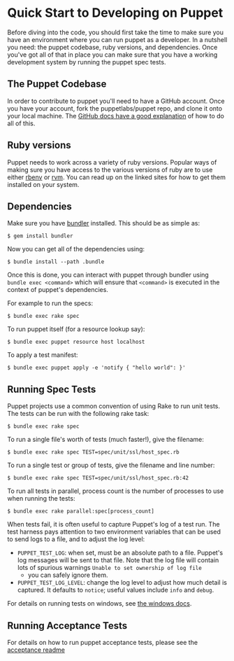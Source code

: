 # Quick Start to Developing on Puppet

Before diving into the code, you should first take the time to make sure you
have an environment where you can run puppet as a developer. In a nutshell you
need: the puppet codebase, ruby versions, and dependencies. Once you've got all
of that in place you can make sure that you have a working development system
by running the puppet spec tests.

## The Puppet Codebase

In order to contribute to puppet you'll need to have a GitHub account. Once you
have your account, fork the puppetlabs/puppet repo, and clone it onto your
local machine. The [GitHub docs have a good
explanation](https://help.github.com/articles/fork-a-repo) of how to do all of
this.

## Ruby versions

Puppet needs to work across a variety of ruby versions. Popular ways of making
sure you have access to the various versions of ruby are to use either
[rbenv](https://github.com/sstephenson/rbenv) or [rvm](https://rvm.io/). You can
read up on the linked sites for how to get them installed on your system.

## Dependencies

Make sure you have [bundler](http://bundler.io/) installed. This should be as
simple as:

    $ gem install bundler

Now you can get all of the dependencies using:

    $ bundle install --path .bundle

Once this is done, you can interact with puppet through bundler using `bundle
exec <command>` which will ensure that `<command>` is executed in the context
of puppet's dependencies.

For example to run the specs:

    $ bundle exec rake spec

To run puppet itself (for a resource lookup say):

    $ bundle exec puppet resource host localhost

To apply a test manifest:

    $ bundle exec puppet apply -e 'notify { "hello world": }'

## Running Spec Tests

Puppet projects use a common convention of using Rake to run unit tests.
The tests can be run with the following rake task:

    $ bundle exec rake spec

To run a single file's worth of tests (much faster!), give the filename:

    $ bundle exec rake spec TEST=spec/unit/ssl/host_spec.rb

To run a single test or group of tests, give the filename and line number:

    $ bundle exec rake spec TEST=spec/unit/ssl/host_spec.rb:42

To run all tests in parallel, process count is the number of processes to use when running the tests:

    $ bundle exec rake parallel:spec[process_count]

When tests fail, it is often useful to capture Puppet's log of a test
run. The test harness pays attention to two environment variables that can
be used to send logs to a file, and to adjust the log level:

* `PUPPET_TEST_LOG`: when set, must be an absolute path to a file. Puppet's
  log messages will be sent to that file. Note that the log file will
  contain lots of spurious warnings `Unable to set ownership of log file`
  - you can safely ignore them.
* `PUPPET_TEST_LOG_LEVEL`: change the log level to adjust how much detail
  is captured. It defaults to `notice`; useful values include `info` and
  `debug`.

For details on running tests on windows, see [the windows docs](https://github.com/puppetlabs/puppet/blob/master/docs/windows.md).

## Running Acceptance Tests

For details on how to run puppet acceptance tests, please see the [acceptance readme](../acceptance/README.md)